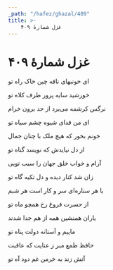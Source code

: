 ```yaml
---
_path: "/hafez/ghazal/409"
title: >-
    غزل شمارهٔ ۴۰۹
---
```

# غزل شمارهٔ ۴۰۹

<div class="b" id="bn1"><div class="m1"><p>ای خونبهای نافه چین خاک راه تو</p></div>
<div class="m2"><p>خورشید سایه پرور طرف کلاه تو</p></div></div>
<div class="b" id="bn2"><div class="m1"><p>نرگس کرشمه می‌برد از حد برون خرام</p></div>
<div class="m2"><p>ای من فدای شیوه چشم سیاه تو</p></div></div>
<div class="b" id="bn3"><div class="m1"><p>خونم بخور که هیچ ملک با چنان جمال</p></div>
<div class="m2"><p>از دل نیایدش که نویسد گناه تو</p></div></div>
<div class="b" id="bn4"><div class="m1"><p>آرام و خواب خلق جهان را سبب تویی</p></div>
<div class="m2"><p>زان شد کنار دیده و دل تکیه گاه تو</p></div></div>
<div class="b" id="bn5"><div class="m1"><p>با هر ستاره‌ای سر و کار است هر شبم</p></div>
<div class="m2"><p>از حسرت فروغ رخ همچو ماه تو</p></div></div>
<div class="b" id="bn6"><div class="m1"><p>یاران همنشین همه از هم جدا شدند</p></div>
<div class="m2"><p>ماییم و آستانه دولت پناه تو</p></div></div>
<div class="b" id="bn7"><div class="m1"><p>حافظ طمع مبر ز عنایت که عاقبت</p></div>
<div class="m2"><p>آتش زند به خرمن غم دود آه تو</p></div></div>
